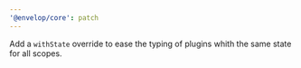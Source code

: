 ```yaml
---
'@envelop/core': patch
---
```


Add a `withState` override to ease the typing of plugins whith the same state for all scopes.
